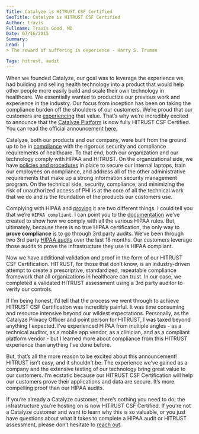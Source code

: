 ```yaml
---
Title: Catalyze is HITRUST CSF Certified
SeoTitle: Catalyze is HITRUST CSF Certified
Author: travis
Fullname: Travis Good, MD
Date: 07/16/2015
Summary: 
Lead: |
> The reward of suffering is experience - Harry S. Truman

Tags: hitrust, audit
---
```


When we founded Catalyze, our goal was to leverage the experience we had building and selling health technology into a product that would help other people more easily build and scale their own technology in healthcare. We essentially wanted to productize our previous work and experience in the industry. Our focus from inception has been on taking the compliance burden off the shoulders of our customers. We’re proud that our customers are [experiencing](https://catalyze.io/proof) that value. That’s why we’re incredibly excited to announce that the [Catalyze Platform](https://catalyze.io/products) is now fully HITRUST CSF Certified. You can read the official announcement [here](http://www.prweb.com/releases/2015/07/prweb12851981.htm).

Catalyze, both our products and our company, were built from the ground up to be in [compliance](https://catalyze.io/hipaa-compliance) with the rigorous security and compliance requirements of healthcare. To that end, both our organization and our technology comply with HIPAA and HITRUST. On the organizational side, we have [policies and procedures](https://catalyzeio.github.io/policies/) in place to secure our internal laptops, train our employees on compliance, and address all of the other administrative requirements that make up a strong information security management program. On the technical side, security, compliance, and minimizing the risk of unauthorized access of PHI is at the core of all the technical work that we do and is the foundation of the products our customers use.

Complying with HIPAA and [proving](https://catalyze.io/learn/proving-hipaa-compliance) it are two different things. I could tell you that we’re `HIPAA compliant`. I can point you to the [documentation](https://hipaa.catalyze.io/) we’ve created to show how we comply with all the various HIPAA rules. But, ultimately, because there is no true HIPAA certification, the only way to **prove compliance** is to go through 3rd party audits. We’ve been through two 3rd party [HIPAA audits](https://catalyze.io/blog/what-does-it-take-to-be-a-100-hipaa-compliant-cloud-company/) over the last 18 months. Our customers leverage those audits to prove the infrastructure they use is HIPAA compliant.

Now we have additional validation and proof in the form of our HITRUST CSF Certification. HITRUST, for those that don’t know, is an industry-driven attempt to create a prescriptive, standardized, repeatable compliance framework that all organizations in healthcare can trust. In our case, we completed a validated HITRUST assessment using a 3rd party auditor to verify our controls.

If I’m being honest, I’d tell that the process we went through to achieve HITRUST CSF Certification was incredibly painful. It was time consuming and resource intensive beyond our wildest expectations. Personally, as the Catalyze Privacy Officer and point person for HITRUST, I was taxed beyond anything I expected. I’ve experienced HIPAA from multiple angles - as a technical auditor, as a mobile app vendor, as a clinician, and as a compliant platform  vendor - but I learned more about compliance from this HITRUST experience than anything I’ve done before.

But, that’s all the more reason to be excited about this announcement! HITRUST isn’t easy, and it shouldn’t be. The experience we’ve gained as a company and the extensive testing of our technology bring great value to our customers. I’m ecstatic because our HITRUST CSF Certification will help our customers prove their applications and data are secure. It’s more compelling proof than our HIPAA audits.

If you’re already a Catalyze customer, there’s nothing you need to do; the infrastructure you’re hosting on is now HITRUST CSF Certified. If you’re not a Catalyze customer and want to learn why this is so valuable, or you just have questions about what it takes to complete a HIPAA audit or HITRUST assessment, please don’t hesitate to [reach out](mailto:sales@catalyze.io).

